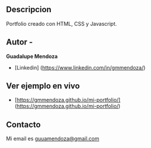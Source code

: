 ## Descripcion 
Portfolio creado con HTML, CSS y Javascript. 
## Autor -
**Guadalupe Mendoza**
* [Linkedin] (https://www.linkedin.com/in/gmmendoza/)

## Ver ejemplo en vivo
 - [https://gmmendoza.github.io/mi-portfolio/] (https://gmmendoza.github.io/mi-portfolio/)
## Contacto
Mi email es guuamendoza@gmail.com
